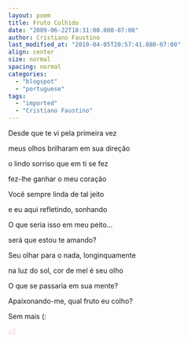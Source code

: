 ```yaml
---
layout: poem
title: Fruto Colhido
date: "2009-06-22T18:31:00.000-07:00"
author: Cristiano Faustino
last_modified_at: "2010-04-05T20:57:41.080-07:00"
align: center
size: normal
spacing: normal
categories:
  - "blogspot"
  - "portuguese"
tags:
  - "imported"
  - "Cristiano Faustino"
---
```


Desde que te vi pela primeira vez

meus olhos brilharam em sua direção

o lindo sorriso que em ti se fez

fez-lhe ganhar o meu coração

Você sempre linda de tal jeito

e eu aqui refletindo, sonhando

O que seria isso em meu peito...

será que estou te amando?

Seu olhar para o nada, longinquamente

na luz do sol, cor de mel é seu olho

O que se passaria em sua mente?

Apaixonando-me, qual fruto eu colho?

Sem mais (:

<span style="color: rgb(255, 204, 204);">s2